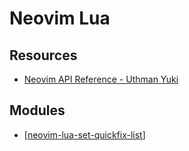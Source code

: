 Neovim Lua
===

Resources
---

- [Neovim API Reference - Uthman Yuki][1]

<!-- Links -->
[1]: https://www.youtube.com/playlist?list=PLOe6AggsTaVuBNSkgDgnb4PK5RXZdCmtf

<!-- Links end -->

Modules
---

- [[neovim-lua-set-quickfix-list]]

[//begin]: # "Autogenerated link references for markdown compatibility"
[neovim-lua-set-quickfix-list]: neovim-lua-set-quickfix-list.md "Neovim Lua Set Quickfix List"
[//end]: # "Autogenerated link references"
